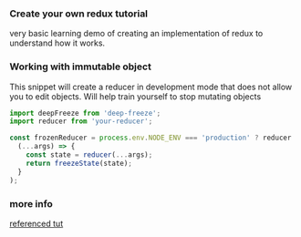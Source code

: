 ### Create your own redux tutorial ###

very basic learning demo of creating an implementation of redux to understand how it works.


### Working with immutable object ###

This snippet will create a reducer in development mode that does not allow you to edit objects.
Will help train yourself to stop mutating objects

```javascript
import deepFreeze from 'deep-freeze';
import reducer from 'your-reducer';

const frozenReducer = process.env.NODE_ENV === 'production' ? reducer : (
  (...args) => {
    const state = reducer(...args);
    return freezeState(state);
  }
);
```

### more info ###

[referenced tut](https://zapier.com/engineering/how-to-build-redux/)